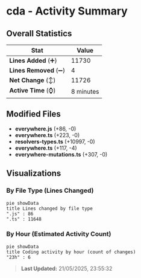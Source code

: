 # cda - Activity Summary 

## Overall Statistics

| Stat                   | Value                                                             |
| ---------------------- | ----------------------------------------------------------------- |
| **Lines Added** (➕)   | 11730                                          |
| **Lines Removed** (➖) | 4                                        |
| **Net Change** (↕)    | 11726                |
| **Active Time** (⌚)   | 8 minutes |


## Modified Files
- **everywhere.js** (+86, -0)
- **everywhere.ts** (+223, -0)
- **resolvers-types.ts** (+10997, -0)
- **everywhere.ts** (+117, -4)
- **everywhere-mutations.ts** (+307, -0)

## Visualizations

### By File Type (Lines Changed)

```mermaid
pie showData
title Lines changed by file type
".js" : 86
".ts" : 11648
```

### By Hour (Estimated Activity Count)

```mermaid
pie showData
title Coding activity by hour (count of changes)
"23h" : 6
```


> **Last Updated:** 21/05/2025, 23:55:32
